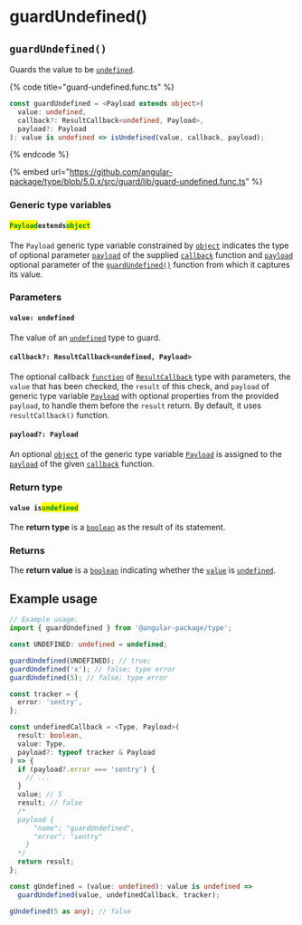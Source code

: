 # guardUndefined()

## `guardUndefined()`

Guards the value to be [`undefined`](https://developer.mozilla.org/en-US/docs/Web/JavaScript/Reference/Global\_Objects/undefined).

{% code title="guard-undefined.func.ts" %}
```typescript
const guardUndefined = <Payload extends object>(
  value: undefined,
  callback?: ResultCallback<undefined, Payload>,
  payload?: Payload
): value is undefined => isUndefined(value, callback, payload);
```
{% endcode %}

{% embed url="https://github.com/angular-package/type/blob/5.0.x/src/guard/lib/guard-undefined.func.ts" %}

### Generic type variables

#### <mark style="color:green;">**`Payload`**</mark>**`extends`**<mark style="color:green;">**`object`**</mark>

The `Payload` generic type variable constrained by [`object`](https://www.typescriptlang.org/docs/handbook/basic-types.html#object) indicates the type of optional parameter [`payload`](../types/resultcallback.md#payload-payload) of the supplied [`callback`](guardundefined.md#callback-resultcallback-less-than-type-payload-greater-than) function and [`payload`](guardundefined.md#payload-payload) optional parameter of the [`guardUndefined()`](guardundefined.md#guardundefined) function from which it captures its value.

### Parameters

#### `value: undefined`

The value of an [`undefined`](https://developer.mozilla.org/en-US/docs/Web/JavaScript/Reference/Global\_Objects/undefined) type to guard.

#### `callback?: ResultCallback<undefined, Payload>`

The optional callback [`function`](https://developer.mozilla.org/en-US/docs/Web/JavaScript/Guide/Functions) of [`ResultCallback`](../types/resultcallback.md) type with parameters, the `value` that has been checked, the `result` of this check, and `payload` of generic type variable [`Payload`](guardundefined.md#payloadextendsobject) with optional properties from the provided `payload`, to handle them before the `result` return. By default, it uses `resultCallback()` function.

#### `payload?: Payload`

An optional [`object`](https://developer.mozilla.org/en-US/docs/Web/JavaScript/Reference/Global\_Objects/Object) of the generic type variable [`Payload`](guardundefined.md#payloadextendsobject-object) is assigned to the [`payload`](../types/resultcallback.md#payload-payload) of the given [`callback`](guardundefined.md#callback-resultcallback-less-than-bigint-payload-greater-than) function.

### Return type

#### `value is`<mark style="color:green;">`undefined`</mark>

The **return type** is a [`boolean`](https://www.typescriptlang.org/docs/handbook/basic-types.html#boolean) as the result of its statement.

### Returns

The **return value** is a [`boolean`](https://developer.mozilla.org/en-US/docs/Web/JavaScript/Reference/Global\_Objects/Boolean) indicating whether the [`value`](guardundefined.md#value-undefined) is [`undefined`](https://developer.mozilla.org/en-US/docs/Web/JavaScript/Reference/Global\_Objects/undefined).

## Example usage

```typescript
// Example usage.
import { guardUndefined } from '@angular-package/type';

const UNDEFINED: undefined = undefined;

guardUndefined(UNDEFINED); // true; 
guardUndefined('x'); // false; type error
guardUndefined(5); // false; type error

const tracker = {
  error: 'sentry',
};

const undefinedCallback = <Type, Payload>(
  result: boolean,
  value: Type,
  payload?: typeof tracker & Payload
) => {
  if (payload?.error === 'sentry') {
    // ...
  }
  value; // 5
  result; // false
  /*
  payload {
      "name": "guardUndefined",
      "error": "sentry"
    }
  */
  return result;
};

const gUndefined = (value: undefined): value is undefined =>
  guardUndefined(value, undefinedCallback, tracker);

gUndefined(5 as any); // false
```
